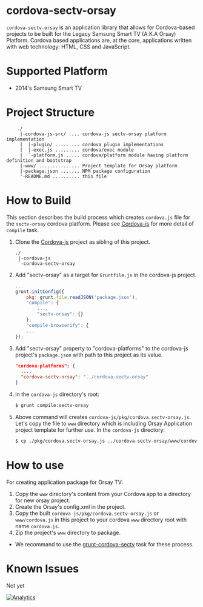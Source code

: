 # cordova-sectv-orsay
`cordova-sectv-orsay` is an application library that allows for Cordova-based projects to be built for the Legacy Samsung Smart TV (A.K.A Orsay) Platform.
Cordova based applications are, at the core, applications written with web technology: HTML, CSS and JavaScript.

# Supported Platform
* 2014's Samsung Smart TV

# Project Structure
```
    ./
     |-cordova-js-src/ .... cordova-js sectv-orsay platform implementation
     |  |-plugin/ ......... cordova plugin implementations
     |  |-exec.js ......... cordova/exec module
     |  `-platform.js ..... cordova/platform module having platform definition and bootstrap
     |-www/ ............... Project template for Orsay platform
     |-package.json ....... NPM package configuration
     '-README.md .......... this file
```

# How to Build
This section describes the build process which creates `cordova.js` file for the `sectv-orsay` cordova platform.
Please see [Cordova-js](http://github.com/apache/cordova-js) for more detail of `compile` task.
1. Clone the [Cordova-js](http://github.com/apache/cordova-js) project as sibling of this project.
    ```
    ./
     |-cordova-js
     `-cordova-sectv-orsay
    ```

2. Add "sectv-orsay" as a target for `Gruntfile.js` in the cordova-js project.
    ```js
    ...
    grunt.initConfig({
        pkg: grunt.file.readJSON('package.json'),
        "compile": {
            ...,
            "sectv-orsay": {}
        },
        "compile-browserify": {
        ...
    });
    ```

3. Add "sectv-orsay" property to "cordova-platforms" to the cordova-js project's `package.json` with path to this project as its value.
    ```JSON
    "cordova-platforms": {
      ...,
      "cordova-sectv-orsay": "../cordova-sectv-orsay"
    }
    ```
4. in the `cordova-js` directory's root:
    ```sh
    $ grunt compile:sectv-orsay
    ```

5. Above command will creates `cordova-js/pkg/cordova.sectv-orsay.js`. Let's copy the file to `www` directory which is including Orsay Application project template for further use. In the `cordova-js` directory:
    ```sh
    $ cp ./pkg/cordova.sectv-orsay.js ../cordova-sectv-orsay/www/cordova.js
    ```

# How to use
For creating application package for Orsay TV:

1. Copy the `www` directory's content from your Cordova app to a directory for new orsay project.
2. Create the Orsay's config.xml in the project.
3. Copy the built `cordova-js/pkg/cordova.sectv-orsay.js` or `www/cordova.js` in this project to your cordova `www` directory root with name `cordova.js`.
4. Zip the project's `www` directory to package.

* We recommand to use the [grunt-cordova-sectv](http://github.com/Samsung/grunt-cordova-sectv) task for these process.

# Known Issues
Not yet

[![Analytics](https://ga-beacon.appspot.com/UA-70262254-1/cordova-sectv-orsay/README)](https://github.com/igrigorik/ga-beacon)
